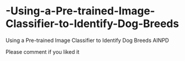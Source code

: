 # -Using-a-Pre-trained-Image-Classifier-to-Identify-Dog-Breeds
 Using a Pre-trained Image Classifier to Identify Dog Breeds AINPD



Please comment if you liked it

